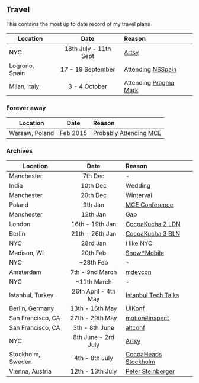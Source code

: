 ## Travel

This contains the most up to date record of my travel plans


| Location        | Date           | Reason  |
| --------------- |:--------------:| :-------|
| NYC |  18th July - 11th Sept | [Artsy](http://www.artsy.net/) |
| Logrono, Spain | 17 - 19 September | Attending [NSSpain](https://nsspain.com) |
| Milan, Italy | 3 - 4 October | Attending [Pragma Mark](http://pragmamark.org) |


### Forever away

| Location        | Date           | Reason  |
| --------------- |:--------------:| :-------|
| Warsaw, Poland | Feb 2015 | Probably Attending [MCE](http://mobilecentraleurope.com) |


### Archives

| Location        | Date           | Reason  |
| --------------- |:--------------:| :-------|
| Manchester      | 7th Dec | - |
| India      | 10th Dec | Wedding |
| Manchester | 20th Dec | Winterval |
| Poland | 9th Jan | [MCE Conference](http://mobilecentraleurope.com/) |
| Manchester | 12th Jan| Gap |
| London | 16th - 19th Jan | [CocoaKucha 2 LDN](http://github.com/orta/life/issues/10) |
| Berlin | 21th - 26th Jan | [CocoaKucha 3 BLN](http://github.com/orta/life/issues/17) |
| NYC | 28rd Jan | I like NYC |
| Madison, WI | 20th Feb | [Snow*Mobile](http://www.snow-mobile.org) |
| NYC | ~28th Feb | -  |
| Amsterdam | 7th - 9nd March | [mdevcon](http://mdevcon.com) |
| NYC | ~11th March | -  |
| Istanbul, Turkey | 26th April - 4th May | [Istanbul Tech Talks](http://istanbultechtalks.com) |
| Berlin, Germany |  13th - 16th May | [UIKonf](http://uikonf.com) |
| San Francisco, CA |  27th - 29th May | [motion#inspect](http://www.rubymotion.com/conference/2014/) |
| San Francisco, CA |  3th - 8th June | [altconf](http://altconf.com) |
| NYC |  8th June - 2rd July | [Artsy](http://www.artsy.net/) |
| Stockholm, Sweden |  4th - 8th July | [CocoaHeads Stockholm](https://github.com/orta/life/issues/30/) |
| Vienna, Austria |  12th - 13th July | [Peter Steinberger](https://petersteinberger.com/) |
